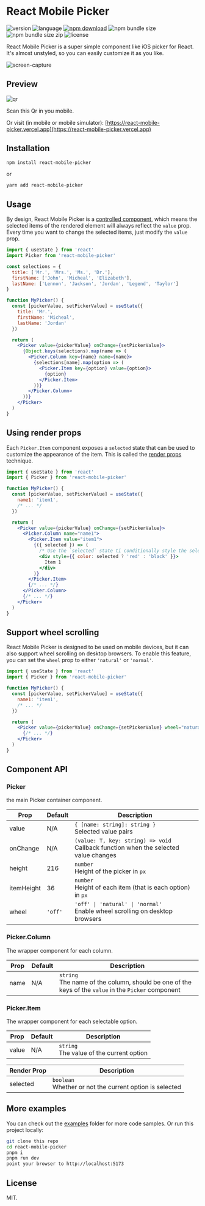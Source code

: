 # React Mobile Picker

![version](https://img.shields.io/npm/v/react-mobile-picker)
![language](https://img.shields.io/github/languages/top/adcentury/react-mobile-picker)
[![npm download](https://img.shields.io/npm/dm/react-mobile-picker.svg?style=flat-square)](https://www.npmjs.org/package/react-mobile-picker)
![npm bundle size](https://img.shields.io/bundlephobia/min/react-mobile-picker)
![npm bundle size zip](https://img.shields.io/bundlephobia/minzip/react-mobile-picker)
![license](https://img.shields.io/npm/l/react-mobile-picker)

React Mobile Picker is a super simple component like iOS picker for React. It's almost unstyled, so you can easily customize it as you like.

![screen-capture](./examples/assets/screen-capture.gif)

## Preview

![qr](./examples/assets/qr.jpg)

Scan this Qr in you mobile.

Or visit (in mobile or mobile simulator): [https://react-mobile-picker.vercel.app](https://react-mobile-picker.vercel.app)

## Installation

```bash
npm install react-mobile-picker
```
or
```bash
yarn add react-mobile-picker
```

## Usage

By design, React Mobile Picker is a [controlled component](https://react.dev/learn/sharing-state-between-components#controlled-and-uncontrolled-components), which means the selected items of the rendered element will always reflect the `value` prop. Every time you want to change the selected items, just modify the `value` prop.

```jsx
import { useState } from 'react'
import Picker from 'react-mobile-picker'

const selections = {
  title: ['Mr.', 'Mrs.', 'Ms.', 'Dr.'],
  firstName: ['John', 'Micheal', 'Elizabeth'],
  lastName: ['Lennon', 'Jackson', 'Jordan', 'Legend', 'Taylor']
}

function MyPicker() {
  const [pickerValue, setPickerValue] = useState({
    title: 'Mr.',
    firstName: 'Micheal',
    lastName: 'Jordan'
  })

  return (
    <Picker value={pickerValue} onChange={setPickerValue}>
      {Object.keys(selections).map(name => (
        <Picker.Column key={name} name={name}>
          {selections[name].map(option => (
            <Picker.Item key={option} value={option}>
              {option}
            </Picker.Item>
          ))}
        </Picker.Column>
      ))}
    </Picker>
  )
}
```

## Using render props

Each `Picker.Item` component exposes a `selected` state that can be used to customize the appearance of the item. This is called the [render props](https://legacy.reactjs.org/docs/render-props.html) technique.

```jsx
import { useState } from 'react'
import { Picker } from 'react-mobile-picker'

function MyPicker() {
  const [pickerValue, setPickerValue] = useState({
    name1: 'item1',
    /* ... */
  })

  return (
    <Picker value={pickerValue} onChange={setPickerValue}>
      <Picker.Column name="name1">
        <Picker.Item value="item1">
          {({ selected }) => (
            /* Use the `selected` state ti conditionally style the selected item */
            <div style={{ color: selected ? 'red' : 'black' }}>
              Item 1
            </div>
          )}
        </Picker.Item>
        {/* ... */}
      </Picker.Column>
      {/* ... */}
    </Picker>
  )
}
```

## Support wheel scrolling

React Mobile Picker is designed to be used on mobile devices, but it can also support wheel scrolling on desktop browsers. To enable this feature, you can set the `wheel` prop to either `'natural'` or `'normal'`.

```jsx
import { useState } from 'react'
import { Picker } from 'react-mobile-picker'

function MyPicker() {
  const [pickerValue, setPickerValue] = useState({
    name1: 'item1',
    /* ... */
  })

  return (
    <Picker value={pickerValue} onChange={setPickerValue} wheel="natural">
      {/* ... */}
    </Picker>
  )
}
```

## Component API

### Picker

the main Picker container component.

| Prop | Default | Description |
| ---- | ------- | ----------- |
| value | N/A | `{ [name: string]: string }`<br />Selected value pairs |
| onChange | N/A | `(value: T, key: string) => void`<br />Callback function when the selected value changes |
| height | 216 | `number`<br />Height of the picker in `px` |
| itemHeight | 36 | `number`<br />Height of each item (that is each option) in `px` |
| wheel | `'off'` | `'off' \| 'natural' \| 'normal'`<br />Enable wheel scrolling on desktop browsers |

### Picker.Column

The wrapper component for each column.

| Prop | Default | Description |
| ---- | ------- | ----------- |
| name | N/A | `string`<br />The name of the column, should be one of the keys of the `value` in the `Picker` component |

### Picker.Item

The wrapper component for each selectable option.

| Prop | Default | Description |
| ---- | ------- | ----------- |
| value | N/A | `string`<br />The value of the current option |

| Render Prop | Description |
| ----------- | ----------- |
| selected | `boolean`<br />Whether or not the current option is selected |

## More examples

You can check out the [examples](./examples) folder for more code samples. Or run this project locally:

```bash
git clone this repo
cd react-mobile-picker
pnpm i
pnpm run dev
point your browser to http://localhost:5173
```

## License

MIT.
